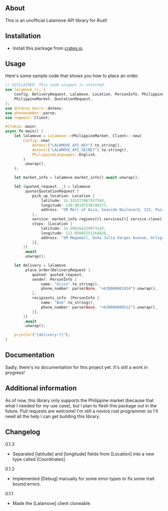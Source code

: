 
## About

This is an unofficial Lalamove API library for Rust!

## Installation

* Install this package from [crates.io](https://crates.io/crates/lalamove-rs).

## Usage

Here's some sample code that shows you how to place an order.

```rust
// DISCLAIMER: This code snippet is untested.
use lalamove_rs::{
    Config, DeliveryRequest, Lalamove, Location, PersonInfo, PhilippineLanguages,
    PhilippineMarket, QuotationRequest,
};
use dotenvy_macro::dotenv;
use phonenumber::parse;
use reqwest::Client;

#[tokio::main]
async fn main() {
    let lalamove = Lalamove::<PhilippineMarket, Client>::new(
        Config::new(
            dotenv!("LALAMOVE_API_KEY").to_string(),
            dotenv!("LALAMOVE_API_SECRET").to_string(),
            PhilippineLanguages::English,
        )
        .unwrap(),
    );

    let market_info = lalamove.market_info().await.unwrap();

    let (quoted_request, _) = lalamove
        .quote(QuotationRequest {
            pick_up_location: Location {
                latitude: 14.535372967557564,
                longitude: 120.98197538196277,
                address: "SM Mall of Asia, Seaside Boulevard, 123, Pasay, Metro Manila".to_owned(),
            },
            service: market_info.regions[0].services[0].service.clone(),
            stops: [Location {
                latitude: 14.586164229973143,
                longitude: 121.05665251264826,
                address: "SM Megamall, Doña Julia Vargas Avenue, Ortigas Center, Mandaluyong, Metro Manila".to_string(),
            }],
        })
        .await
        .unwrap();

    let delivery = lalamove
        .place_order(DeliveryRequest {
            quoted: quoted_request,
            sender: PersonInfo {
                name: "Alice".to_string(),
                phone_number: parse(None, "+639000001024").unwrap(),
            },
            recipients_info: [PersonInfo {
                name: "Bob".to_string(),
                phone_number: parse(None, "+639000000512").unwrap(),
            }],
        })
        .await
        .unwrap();

    println!("{delivery:?}");
}
```

## Documentation

Sadly, there's no documentation for this project yet.
It's still a work in progress!

## Additional information

As of now, this library only supports the Philippine market (because that what I needed for my use case), but I plan to flesh this package out in the future. Pull requests are welcome! I'm still a novice rust programmer so I'll need all the help I can get building this library.

## Changelog
0.1.3
- Separated [latitude] and [longitude] fields from [Location] into a new type called [Coordinates].

0.1.2
- Implemented [Debug] manually for some error types to fix some trait bound errors.
  
0.1.1
- Made the [Lalamove] client cloneable.